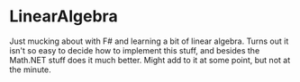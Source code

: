 # LinearAlgebra

Just mucking about with F# and learning a bit of linear algebra.  Turns out it isn't so easy to decide how to implement this stuff, and besides the Math.NET stuff does it much better.  Might add to it at some point, but not at the minute.
